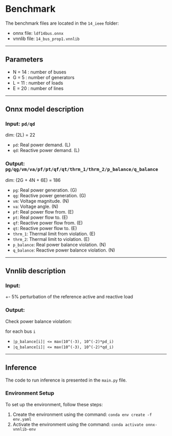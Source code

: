# Benchmark
The benchmark files are located in the `14_ieee` folder:
- onnx file: `ldf14bus.onnx`
- vnnlib file: `14_bus_prop1.vnnlib`
---
## Parameters
- N = 14 : number of buses
- G =  5 : number of generators
- L = 11 : number of loads
- E = 20 : number of lines
---
## Onnx model description
### Input: `pd/qd`
dim: (2L) = 22
- `pd`: Real power demand. (L)
- `qd`: Reactive power demand. (L)
### Output: `pg/qg/vm/va/pf/pt/qf/qt/thrm_1/thrm_2/p_balance/q_balance`
dim: (2G + 4N + 6E) = 186
- `pg`: Real power generation. (G)
- `qg`: Reactive power generation. (G)
- `vm`: Voltage magnitude. (N)
- `va`: Voltage angle. (N)
- `pf`: Real power flow from. (E)
- `pt`: Real power flow to. (E)
- `qf`: Reactive power flow from. (E)
- `qt`: Reactive power flow to. (E)
- `thrm_1`: Thermal limit from violation. (E)
- `thrm_2`: Thermal limit to violation. (E)
- `p_balance`: Real power balance violation. (N)
- `q_balance`: Reactive power balance violation. (N)
---
## Vnnlib description
### Input:
+- 5% perturbation of the reference active and reactive load 
### Output:
Check power balance violation:

for each bus `i`
- `|p_balance[i]| <= max(10^(-3), 10^(-2)*pd_i)`
- `|q_balance[i]| <= max(10^(-3), 10^(-2)*qd_i)`

---
## Inference
The code to run inference is presented in the `main.py` file.
### Environment Setup
To set up the environment, follow these steps:
1. Create the environment using the command: `conda env create -f env.yaml`
2. Activate the environment using the command: `conda activate onnx-vnnlib-env`